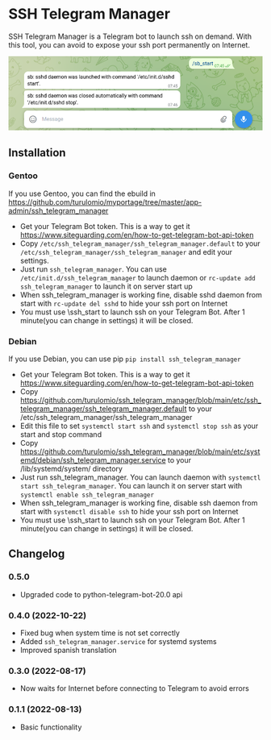 # SSH Telegram Manager
SSH Telegram Manager is a Telegram bot to launch ssh on demand. With this tool, you can avoid to expose your ssh port permanently on Internet.

![Screenshot of a working SSH Telegram Manager bot](https://github.com/turulomio/ssh_telegram_manager/blob/main/doc/telegram_bot.png)

## Installation
### Gentoo

If you use Gentoo, you can find the ebuild in https://github.com/turulomio/myportage/tree/master/app-admin/ssh_telegram_manager

- Get your Telegram Bot token. This is a way to get it https://www.siteguarding.com/en/how-to-get-telegram-bot-api-token
- Copy `/etc/ssh_telegram_manager/ssh_telegram_manager.default` to your `/etc/ssh_telegram_manager/ssh_telegram_manager` and edit your settings.
- Just run `ssh_telegram_manager`. You can use `/etc/init.d/ssh_telegram_manager` to launch daemon or `rc-update add ssh_telegram_manager` to launch it on server start up
- When ssh_telegram_manager is working fine, disable sshd daemon from start with `rc-update del sshd` to hide your ssh port on Internet
- You must use \ssh_start to launch ssh on your Telegram Bot. After 1 minute(you can change in settings) it will be closed.


### Debian

If you use Debian, you can use pip `pip install ssh_telegram_manager`

- Get your Telegram Bot token. This is a way to get it https://www.siteguarding.com/en/how-to-get-telegram-bot-api-token
- Copy https://github.com/turulomio/ssh_telegram_manager/blob/main/etc/ssh_telegram_manager/ssh_telegram_manager.default to your /etc/ssh_telegram_manager/ssh_telegram_manager
- Edit this file to set `systemctl start ssh` and `systemctl stop ssh` as your start and stop command
- Copy https://github.com/turulomio/ssh_telegram_manager/blob/main/etc/systemd/debian/ssh_telegram_manager.service to your /lib/systemd/system/ directory
- Just run ssh_telegram_manager. You can launch daemon with `systemctl start ssh_telegram_manager`. You can launch it on server start with `systemctl enable ssh_telegram_manager`
- When ssh_telegram_manager is working fine, disable ssh daemon from start with `systemctl disable ssh` to hide your ssh port on Internet
- You must use \ssh_start to launch ssh on your Telegram Bot. After 1 minute(you can change in settings) it will be closed.


## Changelog

### 0.5.0
- Upgraded code to python-telegram-bot-20.0 api

### 0.4.0 (2022-10-22)
- Fixed bug when system time is not set correctly
- Added `ssh_telegram_manager.service` for systemd systems
- Improved spanish translation

### 0.3.0 (2022-08-17)
- Now waits for Internet before connecting to Telegram to avoid errors

### 0.1.1 (2022-08-13)
- Basic functionality
